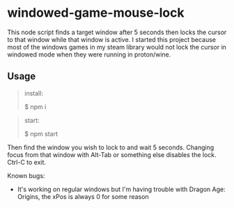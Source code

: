# windowed-game-mouse-lock
This node script finds a target window after 5 seconds then locks the cursor to that window while that window is active. I started this project because most of the windows games in my steam library would not lock the cursor in windowed mode when they were running in proton/wine.

## Usage

>install:
>
>   $ npm i

>start:
>
>   $ npm start

Then find the window you wish to lock to and wait 5 seconds. Changing focus from that window with Alt-Tab or something else disables the lock. Ctrl-C to exit.

Known bugs:
 * It's working on regular windows but I'm having trouble with Dragon Age: Origins, the xPos is always 0 for some reason
